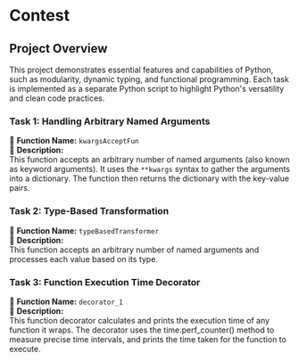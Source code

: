 # Contest

## **Project Overview**

This project demonstrates essential features and capabilities of Python, such as modularity, dynamic typing, and functional programming. Each task is implemented as a separate Python script to highlight Python's versatility and clean code practices.

### **Task 1: Handling Arbitrary Named Arguments**
📌 **Function Name:** `kwargsAcceptFun`  
📌 **Description:**  
This function accepts an arbitrary number of named arguments (also known as keyword arguments). It uses the `**kwargs` syntax to gather the arguments into a dictionary. The function then returns the dictionary with the key-value pairs.

### **Task 2: Type-Based Transformation**
📌 **Function Name:** `typeBasedTransformer`  
📌 **Description:**  
This function accepts an arbitrary number of named arguments and processes each value based on its type.

### **Task 3: Function Execution Time Decorator**
📌 **Function Name:** `decorator_1`  
📌 **Description:**  
This function decorator calculates and prints the execution time of any function it wraps. The decorator uses the time.perf_counter() method to measure precise time intervals, and prints the time taken for the function to execute.